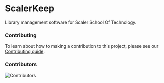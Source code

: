 # ScalerKeep
Library management software for Scaler School Of Technology.

### Contributing

To learn about how to making a contribution to this project, please see our [Contributing guide](./CONTRIBUTING.md).

### Contributors

![Contributors](https://contrib.rocks/image?repo=SST-OSS/ScalerKeep)